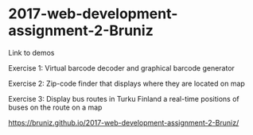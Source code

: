 # 2017-web-development-assignment-2-Bruniz

Link to demos

Exercise 1: Virtual barcode decoder and graphical barcode generator

Exercise 2: Zip-code finder that displays where they are located on map

Exercise 3: Display bus routes in Turku Finland a real-time positions of buses on the route on a map

https://bruniz.github.io/2017-web-development-assignment-2-Bruniz/
